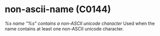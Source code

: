 # non-ascii-name (C0144)
*%s name \"%s\" contains a non-ASCII unicode character* Used when the
name contains at least one non-ASCII unicode character.
